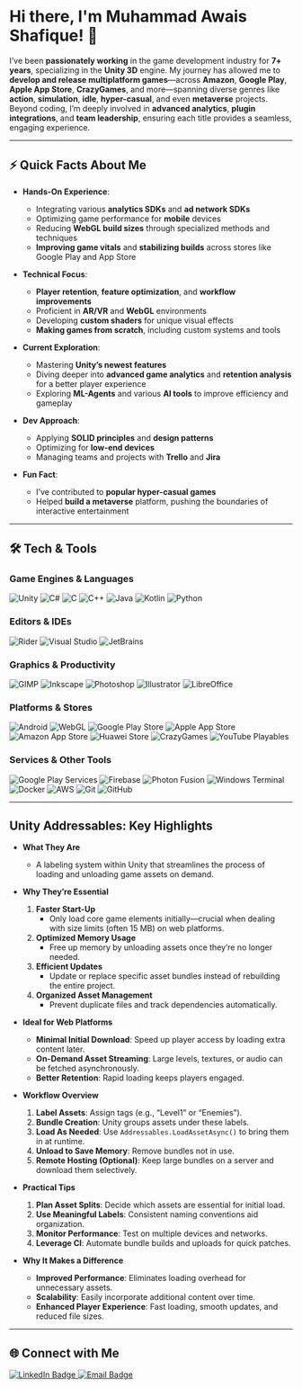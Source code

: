 <!-- README for awaisshafique/awaisshafique -->

# Hi there, I'm **Muhammad Awais Shafique**! 👋

I’ve been **passionately working** in the game development industry for **7+ years**, specializing in the **Unity 3D** engine. My journey has allowed me to **develop and release multiplatform games**—across **Amazon**, **Google Play**, **Apple App Store**, **CrazyGames**, and more—spanning diverse genres like **action**, **simulation**, **idle**, **hyper-casual**, and even **metaverse** projects. Beyond coding, I’m deeply involved in **advanced analytics**, **plugin integrations**, and **team leadership**, ensuring each title provides a seamless, engaging experience.

---

## ⚡ Quick Facts About Me

- **Hands-On Experience**:  
  - Integrating various **analytics SDKs** and **ad network SDKs**  
  - Optimizing game performance for **mobile** devices  
  - Reducing **WebGL build sizes** through specialized methods and techniques  
  - **Improving game vitals** and **stabilizing builds** across stores like Google Play and App Store  

- **Technical Focus**:  
  - **Player retention**, **feature optimization**, and **workflow improvements**  
  - Proficient in **AR/VR** and **WebGL** environments  
  - Developing **custom shaders** for unique visual effects  
  - **Making games from scratch**, including custom systems and tools  

- **Current Exploration**:  
  - Mastering **Unity’s newest features**  
  - Diving deeper into **advanced game analytics** and **retention analysis** for a better player experience  
  - Exploring **ML-Agents** and various **AI tools** to improve efficiency and gameplay  

- **Dev Approach**:  
  - Applying **SOLID principles** and **design patterns**  
  - Optimizing for **low-end devices**  
  - Managing teams and projects with **Trello** and **Jira**  

- **Fun Fact**:  
  - I’ve contributed to **popular hyper-casual games**  
  - Helped **build a metaverse** platform, pushing the boundaries of interactive entertainment  

---

## 🛠 Tech & Tools

### Game Engines & Languages
![Unity](https://img.shields.io/badge/-Unity-000000?logo=unity&logoColor=white)
![C#](https://img.shields.io/badge/-C%23-239120?logo=c-sharp&logoColor=white)
![C](https://img.shields.io/badge/-C-A8B9CC?logo=c&logoColor=white)
![C++](https://img.shields.io/badge/-C++-00599C?logo=c%2B%2B&logoColor=white)
![Java](https://img.shields.io/badge/-Java-007396?logo=java&logoColor=white)
![Kotlin](https://img.shields.io/badge/-Kotlin-0095D5?logo=kotlin&logoColor=white)
![Python](https://img.shields.io/badge/-Python-3776AB?logo=python&logoColor=white)

### Editors & IDEs
![Rider](https://img.shields.io/badge/-Rider-000000?logo=rider&logoColor=white)
![Visual Studio](https://img.shields.io/badge/-Visual%20Studio-5C2D91?logo=visual-studio&logoColor=white)
![JetBrains](https://img.shields.io/badge/-JetBrains-000000?logo=jetbrains&logoColor=white)

### Graphics & Productivity
![GIMP](https://img.shields.io/badge/-GIMP-5C5543?logo=gimp&logoColor=white)
![Inkscape](https://img.shields.io/badge/-Inkscape-000000?logo=inkscape&logoColor=white)
![Photoshop](https://img.shields.io/badge/-Photoshop-31A8FF?logo=adobe-photoshop&logoColor=white)
![Illustrator](https://img.shields.io/badge/-Illustrator-FF9A00?logo=adobe-illustrator&logoColor=white)
![LibreOffice](https://img.shields.io/badge/-LibreOffice-18A303?logo=libreoffice&logoColor=white)

### Platforms & Stores
![Android](https://img.shields.io/badge/-Android-3DDC84?logo=android&logoColor=white)
![WebGL](https://img.shields.io/badge/-WebGL-990000?logo=webgl&logoColor=white)
![Google Play Store](https://img.shields.io/badge/-Google%20Play-414141?logo=google-play&logoColor=white)
![Apple App Store](https://img.shields.io/badge/-App%20Store-0D96F6?logo=app-store&logoColor=white)
![Amazon App Store](https://img.shields.io/badge/-Amazon%20Appstore-FF9900?logo=amazon&logoColor=white)
![Huawei Store](https://img.shields.io/badge/-Huawei%20AppGallery-FF0000?logo=huawei&logoColor=white)
![CrazyGames](https://img.shields.io/badge/-CrazyGames-333333?logoColor=white)
![YouTube Playables](https://img.shields.io/badge/-YouTube%20Playables-FF0000?logo=youtube&logoColor=white)

### Services & Other Tools
![Google Play Services](https://img.shields.io/badge/-Google%20Play%20Services-34A853?logo=google-play&logoColor=white)
![Firebase](https://img.shields.io/badge/-Firebase-FFCA28?logo=firebase&logoColor=white)
![Photon Fusion](https://img.shields.io/badge/-Photon%20Fusion-0080FF?logo=photon-engine&logoColor=white)
![Windows Terminal](https://img.shields.io/badge/-Windows%20Terminal-4D4D4D?logo=windows-terminal&logoColor=white)
![Docker](https://img.shields.io/badge/-Docker-2496ED?logo=docker&logoColor=white)
![AWS](https://img.shields.io/badge/-AWS-232F3E?logo=amazon-aws&logoColor=white)
![Git](https://img.shields.io/badge/-Git-F05032?logo=git&logoColor=white)
![GitHub](https://img.shields.io/badge/-GitHub-181717?logo=github&logoColor=white)

---

## Unity Addressables: Key Highlights

- **What They Are**  
  - A labeling system within Unity that streamlines the process of loading and unloading game assets on demand.

- **Why They’re Essential**  
  1. **Faster Start-Up**  
     - Only load core game elements initially—crucial when dealing with size limits (often 15 MB) on web platforms.
  2. **Optimized Memory Usage**  
     - Free up memory by unloading assets once they’re no longer needed.
  3. **Efficient Updates**  
     - Update or replace specific asset bundles instead of rebuilding the entire project.
  4. **Organized Asset Management**  
     - Prevent duplicate files and track dependencies automatically.

- **Ideal for Web Platforms**  
  - **Minimal Initial Download**: Speed up player access by loading extra content later.
  - **On-Demand Asset Streaming**: Large levels, textures, or audio can be fetched asynchronously.
  - **Better Retention**: Rapid loading keeps players engaged.

- **Workflow Overview**  
  1. **Label Assets**: Assign tags (e.g., “Level1” or “Enemies”).
  2. **Bundle Creation**: Unity groups assets under these labels.
  3. **Load As Needed**: Use `Addressables.LoadAssetAsync()` to bring them in at runtime.
  4. **Unload to Save Memory**: Remove bundles not in use.
  5. **Remote Hosting (Optional)**: Keep large bundles on a server and download them selectively.

- **Practical Tips**  
  1. **Plan Asset Splits**: Decide which assets are essential for initial load.
  2. **Use Meaningful Labels**: Consistent naming conventions aid organization.
  3. **Monitor Performance**: Test on multiple devices and networks.
  4. **Leverage CI**: Automate bundle builds and uploads for quick patches.

- **Why It Makes a Difference**  
  - **Improved Performance**: Eliminates loading overhead for unnecessary assets.
  - **Scalability**: Easily incorporate additional content over time.
  - **Enhanced Player Experience**: Fast loading, smooth updates, and reduced file sizes.

---

## 🌐 Connect with Me

<p>
  <a href="https://www.linkedin.com/in/awais-shafique-832895124">
    <img src="https://img.shields.io/badge/-LinkedIn-0077B5?logo=linkedin&logoColor=white" alt="LinkedIn Badge" />
  </a>
  <a href="mailto:awais.shafique71@outlook.com">
    <img src="https://img.shields.io/badge/-Email-0078D4?logo=microsoft-outlook&logoColor=white" alt="Email Badge" />
  </a>
</p>
